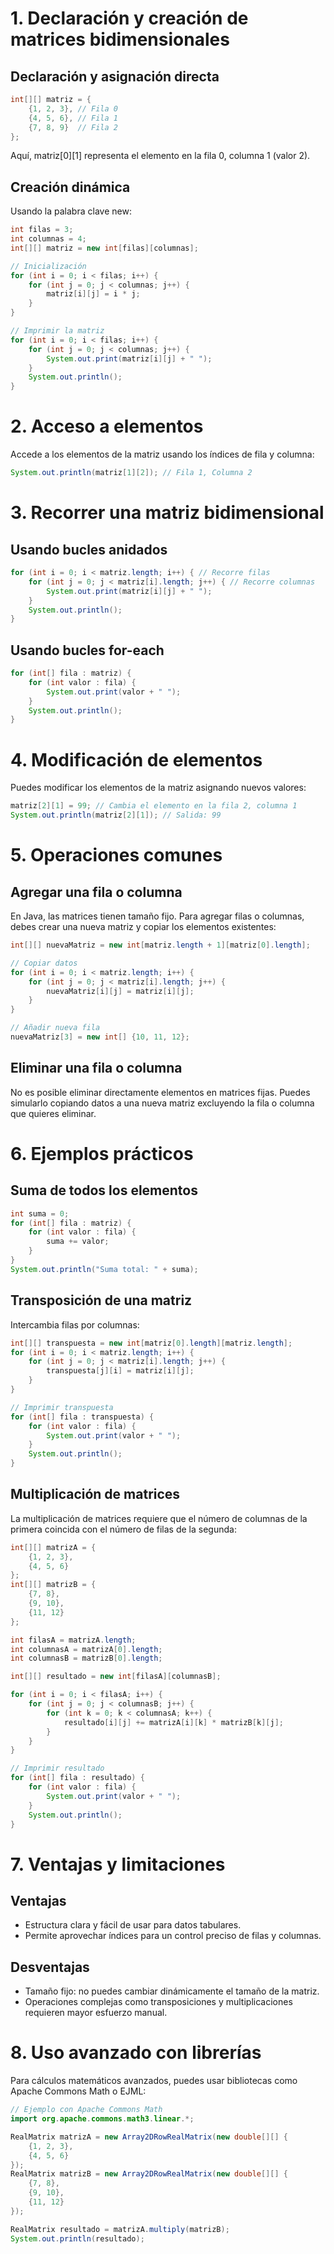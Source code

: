 # 1. Declaración y creación de matrices bidimensionales

## Declaración y asignación directa

```java
int[][] matriz = {
    {1, 2, 3}, // Fila 0
    {4, 5, 6}, // Fila 1
    {7, 8, 9}  // Fila 2
};
```

Aquí, matriz[0][1] representa el elemento en la fila 0, columna 1 (valor 2).

## Creación dinámica

Usando la palabra clave new:

```java
int filas = 3;
int columnas = 4;
int[][] matriz = new int[filas][columnas];

// Inicialización
for (int i = 0; i < filas; i++) {
    for (int j = 0; j < columnas; j++) {
        matriz[i][j] = i * j;
    }
}

// Imprimir la matriz
for (int i = 0; i < filas; i++) {
    for (int j = 0; j < columnas; j++) {
        System.out.print(matriz[i][j] + " ");
    }
    System.out.println();
}
```

# 2. Acceso a elementos

Accede a los elementos de la matriz usando los índices de fila y columna:

```java
System.out.println(matriz[1][2]); // Fila 1, Columna 2
```

# 3. Recorrer una matriz bidimensional

## Usando bucles anidados

```java
for (int i = 0; i < matriz.length; i++) { // Recorre filas
    for (int j = 0; j < matriz[i].length; j++) { // Recorre columnas
        System.out.print(matriz[i][j] + " ");
    }
    System.out.println();
}
```

## Usando bucles for-each

```java
for (int[] fila : matriz) {
    for (int valor : fila) {
        System.out.print(valor + " ");
    }
    System.out.println();
}
```

# 4. Modificación de elementos

Puedes modificar los elementos de la matriz asignando nuevos valores:

```java
matriz[2][1] = 99; // Cambia el elemento en la fila 2, columna 1
System.out.println(matriz[2][1]); // Salida: 99
```

# 5. Operaciones comunes

## Agregar una fila o columna

En Java, las matrices tienen tamaño fijo. Para agregar filas o columnas, debes crear una nueva matriz y copiar los elementos existentes:

```java
int[][] nuevaMatriz = new int[matriz.length + 1][matriz[0].length];

// Copiar datos
for (int i = 0; i < matriz.length; i++) {
    for (int j = 0; j < matriz[i].length; j++) {
        nuevaMatriz[i][j] = matriz[i][j];
    }
}

// Añadir nueva fila
nuevaMatriz[3] = new int[] {10, 11, 12};
```

## Eliminar una fila o columna

No es posible eliminar directamente elementos en matrices fijas. Puedes simularlo copiando datos a una nueva matriz excluyendo la fila o columna que quieres eliminar.

# 6. Ejemplos prácticos

## Suma de todos los elementos

```java
int suma = 0;
for (int[] fila : matriz) {
    for (int valor : fila) {
        suma += valor;
    }
}
System.out.println("Suma total: " + suma);
```

## Transposición de una matriz

Intercambia filas por columnas:

```java
int[][] transpuesta = new int[matriz[0].length][matriz.length];
for (int i = 0; i < matriz.length; i++) {
    for (int j = 0; j < matriz[i].length; j++) {
        transpuesta[j][i] = matriz[i][j];
    }
}

// Imprimir transpuesta
for (int[] fila : transpuesta) {
    for (int valor : fila) {
        System.out.print(valor + " ");
    }
    System.out.println();
}
```

## Multiplicación de matrices

La multiplicación de matrices requiere que el número de columnas de la primera coincida con el número de filas de la segunda:

```java
int[][] matrizA = {
    {1, 2, 3},
    {4, 5, 6}
};
int[][] matrizB = {
    {7, 8},
    {9, 10},
    {11, 12}
};

int filasA = matrizA.length;
int columnasA = matrizA[0].length;
int columnasB = matrizB[0].length;

int[][] resultado = new int[filasA][columnasB];

for (int i = 0; i < filasA; i++) {
    for (int j = 0; j < columnasB; j++) {
        for (int k = 0; k < columnasA; k++) {
            resultado[i][j] += matrizA[i][k] * matrizB[k][j];
        }
    }
}

// Imprimir resultado
for (int[] fila : resultado) {
    for (int valor : fila) {
        System.out.print(valor + " ");
    }
    System.out.println();
}
```

# 7. Ventajas y limitaciones

## Ventajas

- Estructura clara y fácil de usar para datos tabulares.
- Permite aprovechar índices para un control preciso de filas y columnas.

## Desventajas

- Tamaño fijo: no puedes cambiar dinámicamente el tamaño de la matriz.
- Operaciones complejas como transposiciones y multiplicaciones requieren mayor esfuerzo manual.

# 8. Uso avanzado con librerías

Para cálculos matemáticos avanzados, puedes usar bibliotecas como Apache Commons Math o EJML:

```java
// Ejemplo con Apache Commons Math
import org.apache.commons.math3.linear.*;

RealMatrix matrizA = new Array2DRowRealMatrix(new double[][] {
    {1, 2, 3},
    {4, 5, 6}
});
RealMatrix matrizB = new Array2DRowRealMatrix(new double[][] {
    {7, 8},
    {9, 10},
    {11, 12}
});

RealMatrix resultado = matrizA.multiply(matrizB);
System.out.println(resultado);
```
